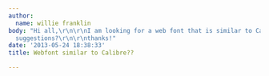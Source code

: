 ```yaml
---
author:
  name: willie franklin
body: "Hi all,\r\n\r\nI am looking for a web font that is similar to Calibre ... any
  suggestions?\r\n\r\nthanks!"
date: '2013-05-24 18:38:33'
title: Webfont similar to Calibre??

---
```

